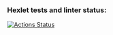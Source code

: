 ### Hexlet tests and linter status:
[![Actions Status](https://github.com/din-99/frontend-project-44/actions/workflows/hexlet-check.yml/badge.svg)](https://github.com/din-99/frontend-project-44/actions)